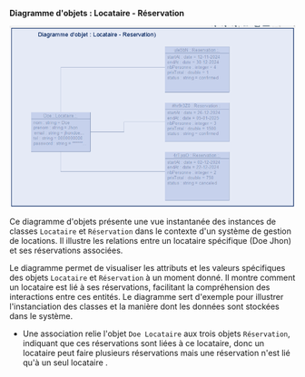 
**Diagramme d'objets : Locataire - Réservation**

![](locataire_reservation.png)

Ce diagramme d'objets présente une vue instantanée des instances de classes `Locataire` et `Réservation` dans le contexte d'un système de gestion de locations. Il illustre les relations entre un locataire spécifique (Doe Jhon) et ses réservations associées.


Le diagramme permet de visualiser les attributs et les valeurs spécifiques des objets `Locataire` et `Réservation` à un moment donné.
Il montre comment un locataire est lié à ses réservations, facilitant la compréhension des interactions entre ces entités.
Le diagramme sert d'exemple pour illustrer l'instanciation des classes et la manière dont les données sont stockées dans le système.

* Une association relie l'objet `Doe Locataire` aux trois objets `Réservation`, indiquant que ces réservations sont liées à ce locataire, donc un locataire peut faire plusieurs réservations mais une réservation n'est lié qu'à un seul locataire .

